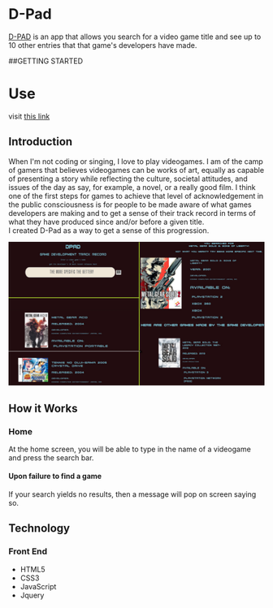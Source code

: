 <h1>D-Pad</h1>
<p><a href='https://lightsage88.github.io/dpad/'>D-PAD</a> is an app that allows you search for a video game title and see up to 10 other entries that that game's developers have made.</p>

##GETTING STARTED
# Use
visit <a href='https://lightsage88.github.io/dpad/'>this link</a>

<h2>Introduction</h2>
<p>When I'm not coding or singing, I love to play videogames. I am of the camp of gamers that believes videogames can be works of art, equally as capable of presenting a story while reflecting the culture, societal attitudes, and issues of the day as say, for example, a novel, or a really good film. I think one of the first steps for games to achieve that level of acknowledgement in the public consciousness is for people to be made aware of what games developers are making and to get a sense of their track record in terms of what they have produced since and/or before a given title.<br>I created D-Pad as a way to get a sense of this progression.</p>

<img src='readme.jpg'>

<h2>How it Works</h2>

<h3>Home</h3>
<p>At the home screen, you will be able to type in the name of a videogame and press the search bar.</p>
<h4>Upon failure to find a game</h4>
<p>If your search yields no results, then a message will pop on screen saying so.</p>

<h2>Technology</h2>
<h3>Front End</h3>
<ul>
  <li>HTML5</li>
  <li>CSS3</li>
  <li>JavaScript</li>
  <li>Jquery</li>
</ul>